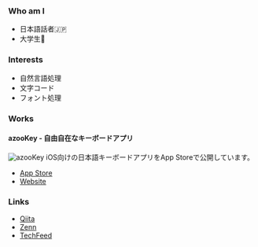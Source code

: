 ### Who am I
* 日本語話者🇯🇵
* 大学生🏫

### Interests
* 自然言語処理
* 文字コード
* フォント処理

### Works
#### azooKey - 自由自在なキーボードアプリ
![azooKey](https://raw.github.com/ensan-hcl/ensan-hcl/main/azooKey_image.png)
iOS向けの日本語キーボードアプリをApp Storeで公開しています。
* [App Store](https://apps.apple.com/jp/app/id1542709230)
* [Website](https://azookey.netlify.app/)

### Links
* [Qiita](https://qiita.com/ensan_hcl)
* [Zenn](https://zenn.dev/en3_hcl)
* [TechFeed](https://techfeed.io/people/@ensan)
